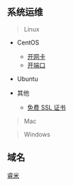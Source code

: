 
## 系统运维

> Linux 

- CentOS
  - [开网卡](https://blog.csdn.net/nkd50000/article/details/78903479)
  - [开端口](https://www.cnblogs.com/yanglang/p/10711826.html)

- Ubuntu

- 其他
  - [免费 SSL 证书](https://www.hi-linux.com/posts/6968.html)

> Mac

> Windows


## 域名

[睿米](http://ym.reeidc.com/#/)